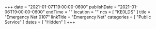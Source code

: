 +++
date = "2021-01-07T19:00:00-0600"
publishDate = "2021-01-06T19:00:00-0600"
endTime = ""
location = ""
ncs = [ "KE0LDS" ]
title = "Emergency Net 0107"
linkTitle = "Emergency Net"
categories = [ "Public Service" ]
dates = [ "Hidden" ]
+++

